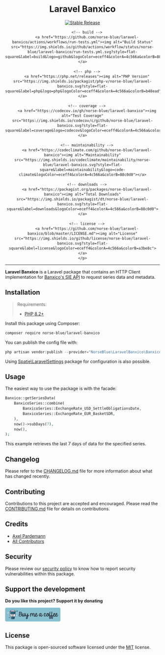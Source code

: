 <div align="center">
    <h1>Laravel Banxico</h1>
    <p align="center">
        <!-- release -->
        <a href="https://packagist.org/packages/norse-blue/laravel-banxico"><img alt="Stable Release" src="https://img.shields.io/packagist/v/norse-blue/laravel-banxico.svg?style=flat-square&label=release&logo=packagist&logoColor=eceff4&colorA=4c566a&colorB=5e81ac"></a>

        <!-- build -->
        <a href="https://github.com/norse-blue/laravel-banxico/actions/workflows/run-tests.yml"><img alt="Build Status" src="https://img.shields.io/github/actions/workflow/status/norse-blue/laravel-banxico/run-tests.yml.svg?style=flat-square&label=build&logo=github&logoColor=eceff4&colorA=4c566a&colorB=88c0d0"></a>

        <!-- php -->
        <a href="https://php.net/releases"><img alt="PHP Version" src="https://img.shields.io/packagist/php-v/norse-blue/laravel-banxico.svg?style=flat-square&label=php&logo=php&logoColor=eceff4&colorA=4c566a&colorB=b48ead"></a>

        <!-- coverage -->
        <a href="https://codecov.io/gh/norse-blue/laravel-banxico"><img alt="Test Coverage" src="https://img.shields.io/codecov/c/github/norse-blue/laravel-banxico.svg?style=flat-square&label=coverage&logo=codecov&logoColor=eceff4&colorA=4c566a&colorB=88c0d0"></a>

        <!-- maintainability -->
        <a href="https://codeclimate.com/github/norse-blue/laravel-banxico"><img alt="Maintainability" src="https://img.shields.io/codeclimate/maintainability/norse-blue/laravel-banxico.svg?style=flat-square&label=maintainability&logo=code-climate&logoColor=eceff4&colorA=4c566a&colorB=88c0d0"></a>

        <!-- downloads -->
        <a href="https://packagist.org/packages/norse-blue/laravel-banxico"><img alt="Total Downloads" src="https://img.shields.io/packagist/dt/norse-blue/laravel-banxico.svg?style=flat-square&label=downloads&logoColor=eceff4&colorA=4c566a&colorB=88c0d0"></a>

        <!-- license -->
        <a href="https://github.com/norse-blue/laravel-banxico/blob/master/LICENSE.md"><img alt="License" src="https://img.shields.io/github/license/norse-blue/laravel-banxico.svg?style=flat-square&label=license&logoColor=eceff4&colorA=4c566a&colorB=a3be8c"></a>
    </p>
</div>
<hr>

**Laravel Banxico** is a Laravel package that contains an HTTP Client implementation for [Banxico's SIE API](https://www.banxico.org.mx/SieAPIRest/service/v1/) to request series data and metadata.

## Installation

>Requirements:
>- [PHP 8.2+](https://php.net/releases)

Install this package using Composer:

```bash
composer require norse-blue/laravel-banxico
```

You can publish the config file with:

````php
php artisan vendor:publish --provider="NorseBlue\LaravelBanxico\BanxicoServiceProvider" --tag="settings"
````

Using [Spatie\LaravelSettings](https://github.com/spatie/laravel-settings) package for configuration is also possible.

## Usage

The easiest way to use the package is with the facade:

```php
Banxico::getSeriesData(
    BanxicoSeries::combine(
        BanxicoSeries::ExchangeRate_USD_SettleObligationsDate,
        BanxicoSeries::ExchangeRate_EUR_BasketSDR,
    ),
    now()->subDays(7),
    now(),
);
```

This example retrieves the last 7 days of data for the specified series.

## Changelog

Please refer to the [CHANGELOG.md](CHANGELOG.md) file for more information about what has changed recently.

## Contributing

Contributions to this project are accepted and encouraged. Please read the [CONTRIBUTING.md](.github/CONTRIBUTING.md) file for details on contributions.

## Credits

- [Axel Pardemann](https://github.com/axelitus)
- [All Contributors](../../contributors)

## Security

Please review our [security policy](https://github.com/norse-blue/laravel-banxico/security/policy) to know how to report security vulnerabilities within this package.

## Support the development

**Do you like this project? Support it by donating**

<a href="https://www.buymeacoffee.com/axelitus"><img src=".assets/buy-me-a-coffee.svg" width="180" alt="Buy me a coffee"></img></a>

## License

This package is open-sourced software licensed under the [MIT](LICENSE.md) license.
